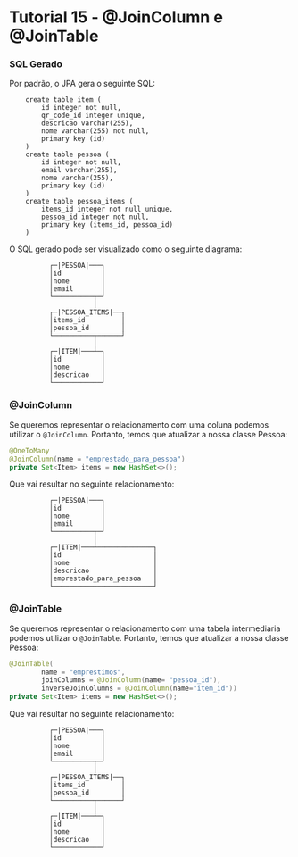 # Tutorial 15 - @JoinColumn e @JoinTable

### SQL Gerado
Por padrão, o JPA gera o seguinte SQL:
```
    create table item (
        id integer not null,
        qr_code_id integer unique,
        descricao varchar(255),
        nome varchar(255) not null,
        primary key (id)
    )
    create table pessoa (
        id integer not null,
        email varchar(255),
        nome varchar(255),
        primary key (id)
    )
    create table pessoa_items (
        items_id integer not null unique,
        pessoa_id integer not null,
        primary key (items_id, pessoa_id)
    )
```

O SQL gerado pode ser visualizado como o seguinte diagrama:
```
          ┌─|PESSOA|───┐
          │id          │
          │nome        │
          │email       │
          └──────────┬─┘
                     │
          ┌─|PESSOA_ITEMS|──┐
          │items_id         │
          │pessoa_id        │
          └──────────┬──────┘
                     │
          ┌─|ITEM|───┴─┐   
          │id          │
          │nome        │
          │descricao   │
          └────────────┘
```

### @JoinColumn
Se queremos representar o relacionamento com uma coluna podemos utilizar o `@JoinColumn`.
Portanto, temos que atualizar a nossa classe Pessoa:
```java
@OneToMany
@JoinColumn(name = "emprestado_para_pessoa")
private Set<Item> items = new HashSet<>();
```

Que vai resultar no seguinte relacionamento:
```
          ┌─|PESSOA|───┐
          │id          │
          │nome        │
          │email       │
          └──────────┬─┘
                     │
          ┌─|ITEM|───┴──────────────┐   
          │id                       │
          │nome                     │
          │descricao                │
          │emprestado_para_pessoa   │
          └─────────────────────────┘
```

### @JoinTable
Se queremos representar o relacionamento com uma tabela intermediaria podemos utilizar o `@JoinTable`.
Portanto, temos que atualizar a nossa classe Pessoa:
```java
@JoinTable(
        name = "emprestimos",
        joinColumns = @JoinColumn(name= "pessoa_id"),
        inverseJoinColumns = @JoinColumn(name="item_id"))
private Set<Item> items = new HashSet<>();
```

Que vai resultar no seguinte relacionamento:
```
          ┌─|PESSOA|───┐
          │id          │
          │nome        │
          │email       │
          └──────────┬─┘
                     │
          ┌─|PESSOA_ITEMS|──┐
          │items_id         │
          │pessoa_id        │
          └──────────┬──────┘
                     │
          ┌─|ITEM|───┴─┐   
          │id          │
          │nome        │
          │descricao   │
          └────────────┘             
```
